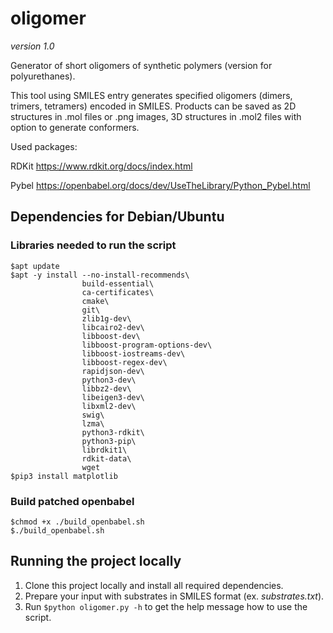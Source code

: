 # oligomer
*version 1.0*

Generator of short oligomers of synthetic polymers (version for polyurethanes).

This tool using SMILES entry generates specified oligomers (dimers, trimers, tetramers) encoded in SMILES.
Products can be saved as 2D structures in .mol files or .png images, 3D structures in .mol2 files with option to generate conformers. 

Used packages:

RDKit https://www.rdkit.org/docs/index.html

Pybel https://openbabel.org/docs/dev/UseTheLibrary/Python_Pybel.html

## Dependencies for Debian/Ubuntu
### Libraries needed to run the script
```
$apt update
$apt -y install --no-install-recommends\
                build-essential\
                ca-certificates\
                cmake\
                git\
                zlib1g-dev\
                libcairo2-dev\
                libboost-dev\
                libboost-program-options-dev\
                libboost-iostreams-dev\
                libboost-regex-dev\
                rapidjson-dev\
                python3-dev\
                libbz2-dev\
                libeigen3-dev\
                libxml2-dev\
                swig\
                lzma\
                python3-rdkit\
                python3-pip\
                librdkit1\
                rdkit-data\
                wget
$pip3 install matplotlib
```
### Build patched openbabel
```
$chmod +x ./build_openbabel.sh
$./build_openbabel.sh
```
## Running the project locally
1. Clone this project locally and install all required dependencies.
2. Prepare your input with substrates in SMILES format (ex. *substrates.txt*).
3. Run ```$python oligomer.py -h``` to get the help message how to use the script. 
